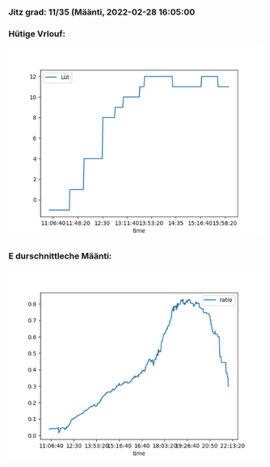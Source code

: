 ### Jitz grad: 11/35 (Määnti, 2022-02-28 16:05:00

### Hütige Vrlouf:
![Graph](Today.png)

### E durschnittleche Määnti:
![Graph](Määnti.png)